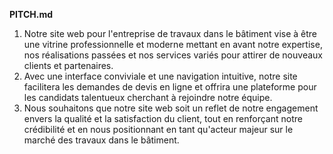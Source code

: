 **PITCH.md**

1. Notre site web pour l'entreprise de travaux dans le bâtiment vise à être une vitrine professionnelle et moderne mettant en avant notre expertise, nos réalisations passées et nos services variés pour attirer de nouveaux clients et partenaires.
2. Avec une interface conviviale et une navigation intuitive, notre site facilitera les demandes de devis en ligne et offrira une plateforme pour les candidats talentueux cherchant à rejoindre notre équipe.
3. Nous souhaitons que notre site web soit un reflet de notre engagement envers la qualité et la satisfaction du client, tout en renforçant notre crédibilité et en nous positionnant en tant qu'acteur majeur sur le marché des travaux dans le bâtiment.
